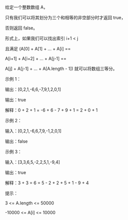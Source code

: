 给定一个整数数组 A，

只有我们可以将其划分为三个和相等的非空部分时才返回 true，

否则返回 false。

形式上，如果我们可以找出索引 i+1 < j 

且满足 (A[0] + A[1] + ... + A[i] == 

A[i+1] + A[i+2] + ... + A[j-1] == 

A[j] + A[j-1] + ... + A[A.length - 1]) 就可以将数组三等分。

 

示例 1：

输出：[0,2,1,-6,6,-7,9,1,2,0,1]

输出：true

解释：0 + 2 + 1 = -6 + 6 - 7 + 9 + 1 = 2 + 0 + 1

示例 2：

输入：[0,2,1,-6,6,7,9,-1,2,0,1]

输出：false

示例 3：

输入：[3,3,6,5,-2,2,5,1,-9,4]

输出：true

解释：3 + 3 = 6 = 5 - 2 + 2 + 5 + 1 - 9 + 4
 

提示：

3 <= A.length <= 50000

-10000 <= A[i] <= 10000
